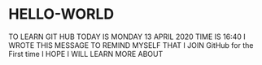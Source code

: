 # HELLO-WORLD
TO LEARN GIT HUB 
TODAY IS MONDAY 13 APRIL 2020
TIME IS 16:40
I WROTE THIS MESSAGE TO REMIND MYSELF THAT I JOIN GitHub for the First time
I HOPE I WILL LEARN MORE ABOUT
